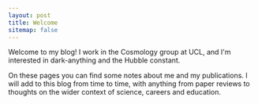 ```yaml
---
layout: post
title: Welcome
sitemap: false
---
```


Welcome to my blog! I work in the Cosmology group at UCL, and I'm interested in dark-anything and the Hubble constant. 

On these pages you can find some notes about me and my publications. I will add to this blog from time to time, with anything from paper reviews to thoughts on the wider context of science, careers and education.


